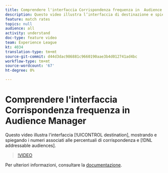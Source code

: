 ```yaml
---
title: Comprendere l'interfaccia Corrispondenza frequenza in  Audience Manager
description: Questo video illustra l’interfaccia di destinazione e spiega i numeri associati alle percentuali di corrispondenza e ai tipi di pubblico indirizzabili.
feature: match rates
topics: null
audience: all
activity: understand
doc-type: feature video
team: Experience League
kt: 4034
translation-type: tm+mt
source-git-commit: d44d3dac986881c9660190aae3b4d012741ad4bc
workflow-type: tm+mt
source-wordcount: '67'
ht-degree: 0%

---
```



# Comprendere l&#39;interfaccia Corrispondenza frequenza in  Audience Manager

Questo video illustra l&#39;interfaccia [!UICONTROL destination], mostrando e spiegando i numeri associati alle percentuali di corrispondenza e [!DNL addressable audiences].

>[!VIDEO](https://video.tv.adobe.com/v/29831/?quality=12)

Per ulteriori informazioni, consultare la [documentazione](https://docs.adobe.com/help/en/audience-manager/user-guide/features/addressable-audiences.html).
